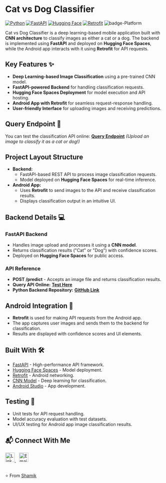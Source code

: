 # Cat vs Dog Classifier
[![Python](https://img.shields.io/badge/Python-3.8%2B-blue.svg)](https://www.python.org/)
[![FastAPI](https://img.shields.io/badge/FastAPI-0.95%2B-green.svg)](https://fastapi.tiangolo.com/)
[![Hugging Face](https://img.shields.io/badge/Hugging%20Face-Deployment-yellow.svg)](https://huggingface.co/)
[![Retrofit](https://img.shields.io/badge/Retrofit-Android%20Networking-orange.svg)](https://square.github.io/retrofit/)
![badge-Platform](https://img.shields.io/badge/Platform-Android%2C%20API%2C%20Deep%20Learning-brightgreen)

Cat vs Dog Classifier is a deep learning-based mobile application built with **CNN architecture** to classify images as either a cat or a dog. The backend is implemented using **FastAPI** and deployed on **Hugging Face Spaces**, while the Android app interacts with it using **Retrofit** for API requests.

## Key Features ✨
- **Deep Learning-based Image Classification** using a pre-trained CNN model.
- **FastAPI-powered Backend** for handling classification requests.
- **Hugging Face Spaces Deployment** for model execution and API hosting.
- **Android App with Retrofit** for seamless request-response handling.
- **User-friendly Interface** for uploading images and receiving predictions.

## Query Endpoint 📡
You can test the classification API online:
[**Query Endpoint**](https://shamik007-cvd.hf.space/) *(Upload an image to classify it as a cat or dog!)*

## Project Layout Structure
- **Backend:**
  - FastAPI-based REST API to process image classification requests.
  - Model deployed on **Hugging Face Spaces** for real-time inference.
- **Android App:**
  - Uses **Retrofit** to send images to the API and receive classification results.
  - Displays classification output in an intuitive UI.

## Backend Details 💻
### FastAPI Backend
- Handles image upload and processes it using a **CNN model**.
- Returns classification results ("Cat" or "Dog") with confidence scores.
- Deployed on **Hugging Face Spaces** for public access.

### API Reference
- **POST /predict** - Accepts an image file and returns classification results.
- **Query API Online:** [**Test Here**](https://shamik007-cvd.hf.space/)
- **Python Backend Repository:** [**GitHub Link**](https://github.com/Shamik200/CatDog-Classifier-Backend)

## Android Integration 📱
- **Retrofit** is used for making API requests from the Android app.
- The app captures user images and sends them to the backend for classification.
- Results are displayed with confidence scores and UI elements.

## Built With 🛠
- [FastAPI](https://fastapi.tiangolo.com/) - High-performance API framework.
- [Hugging Face Spaces](https://huggingface.co/) - Model deployment.
- [Retrofit](https://square.github.io/retrofit/) - Android networking.
- [CNN Model](https://www.tensorflow.org/) - Deep learning for classification.
- [Android Studio](https://developer.android.com/studio) - App development.

## Testing 🧪
- Unit tests for API request handling.
- Model accuracy evaluation with test datasets.
- UI/UX testing for Android app image classification results.

<h2> 📬 Connect With Me </h2>

<div>
  <a href="https://www.linkedin.com/in/shamik-munjani/">
    <img src="https://www.vectorlogo.zone/logos/linkedin/linkedin-icon.svg" width="30px" alt="LinkedIn">
  </a>
  <span style="margin: 5px;"></span>
  <a href="mailto:shamikmunjani@gmail.com">
    <img src="https://www.vectorlogo.zone/logos/gmail/gmail-icon.svg" width="30px" alt="Email">
  </a>
</div>
<br>

⭐️ From [Shamik](https://github.com/Shamik200)

